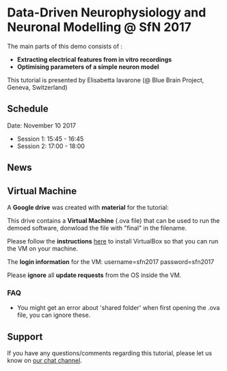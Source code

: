 # Data-Driven Neurophysiology and Neuronal Modelling @ SfN 2017

The main parts of this demo consists of :
* **Extracting electrical features from in vitro recordings**
* **Optimising parameters of a simple neuron model**

This tutorial is presented by Elisabetta Iavarone (@ Blue Brain Project, Geneva, Switzerland)

## Schedule

Date: November 10 2017
* Session 1: 15:45 - 16:45
* Session 2: 17:00 - 18:00

## News


## Virtual Machine

A **Google drive** was created with **material** for the tutorial:


This drive contains a **Virtual Machine** (.ova file) that can be used to run the demoed software, donwload the file with "final" in the filename.

Please follow the **instructions** [here](https://github.com/BlueBrain/SimulationTutorials/tree/master/General/Installation) to install VirtualBox so that you can run the VM on your machine.

The **login information** for the VM: username=sfn2017 password=sfn2017

Please **ignore** all **update requests** from the OS inside the VM.

### FAQ

* You might get an error about 'shared folder' when first opening the .ova file, you can ignore these.

## Support

If you have any questions/comments regarding this tutorial, 
please let us know on [our chat channel](https://gitter.im/BlueBrain/SimulationTutorials).
